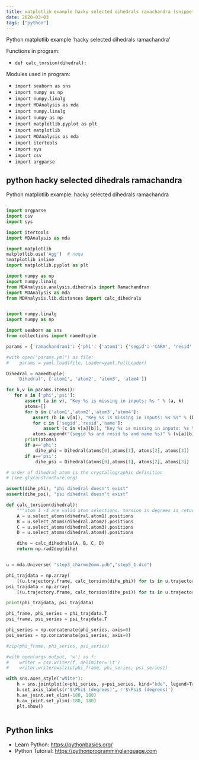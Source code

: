 ```yaml
---
title: matplotlib example hacky selected dihedrals ramachandra (snippet)
date: 2020-03-03
tags: ["python"]
---
```

Python matplotlib example 'hacky selected dihedrals ramachandra'

Functions in program: 
* `def calc_torsion(dihedral):`

Modules used in program: 
* `import seaborn as sns`
* `import numpy as np`
* `import numpy.linalg`
* `import MDAnalysis as mda`
* `import numpy.linalg`
* `import numpy as np`
* `import matplotlib.pyplot as plt`
* `import matplotlib`
* `import MDAnalysis as mda`
* `import itertools`
* `import sys`
* `import csv`
* `import argparse`

## python hacky selected dihedrals ramachandra

Python matplotlib example: hacky selected dihedrals ramachandra

```python

import argparse
import csv
import sys

import itertools
import MDAnalysis as mda

import matplotlib
matplotlib.use('Agg')  # noqa
%matplotlib inline
import matplotlib.pyplot as plt

import numpy as np
import numpy.linalg
from MDAnalysis.analysis.dihedrals import Ramachandran
import MDAnalysis as mda
from MDAnalysis.lib.distances import calc_dihedrals


import numpy.linalg
import numpy as np

import seaborn as sns
from collections import namedtuple

params = {'ramachandran1': {'phi': {'atom1': {'segid': 'CARA', 'resid': 1, 'name': 'O5'}, 'atom2': {'segid': 'CARA', 'resid': 1, 'name': 'C1'}, 'atom3': {'segid': 'PROF', 'resid': 4, 'name': 'OG1'}, 'atom4': {'segid': 'PROF', 'resid': 4, 'name': 'CB'}}, 'psi': {'atom1': {'segid': 'CARA', 'resid': 1, 'name': 'C1'}, 'atom2': {'segid': 'PROF', 'resid': 4, 'name': 'OG1'}, 'atom3': {'segid': 'PROF', 'resid': 4, 'name': 'CB'}, 'atom4': {'segid': 'PROF', 'resid': 4, 'name': 'CA'}}}}

#with open("params.yml") as file:
#    params = yaml.load(file, Loader=yaml.FullLoader)

Dihedral = namedtuple(
    'Dihedral', ['atom1', 'atom2', 'atom3', 'atom4'])

for k,v in params.items():
   for a in ['phi','psi']:
       assert (a in v), "Key %s is missing in inputs: %s " % (a, k)
       atoms=[]
       for b in ['atom1','atom2','atom3','atom4']:
          assert (b in v[a]), "Key %s is missing in inputs: %s %s" % (b, k, a)
          for c in ['segid','resid','name']:
              assert (c in v[a][b]), "Key %s is missing in inputs: %s %s %s " % (c, k, a, b)
          atoms.append("(segid %s and resid %s and name %s)" % (v[a][b]['segid'], v[a][b]['resid'], v[a][b]['name']))
       print(atoms)
       if a=='phi':
           dihe_phi = Dihedral(atoms[0],atoms[1], atoms[2], atoms[3])
       if a=='psi':
           dihe_psi = Dihedral(atoms[0],atoms[1], atoms[2], atoms[3])

# order of dihedral atom is the crystallographic definition
# (see glycanstructure.org)

assert(dihe_phi), "phi dihedral doesn't exist"
assert(dihe_psi), "psi dihedral doesn't exist"

def calc_torsion(dihedral):
    """atom 1 -4 are valid atom selections. torsion in degrees is returned"""
    A = u.select_atoms(dihedral.atom1).positions
    B = u.select_atoms(dihedral.atom2).positions
    C = u.select_atoms(dihedral.atom3).positions
    D = u.select_atoms(dihedral.atom4).positions

    dihe = calc_dihedrals(A, B, C, D)
    return np.rad2deg(dihe)


u = mda.Universe( "step3_charmm2omm.pdb","step5_1.dcd")

phi_trajdata = np.array(
    [(u.trajectory.frame, calc_torsion(dihe_phi)) for ts in u.trajectory])
psi_trajdata = np.array(
    [(u.trajectory.frame, calc_torsion(dihe_psi)) for ts in u.trajectory])

print(phi_trajdata, psi_trajdata)

phi_frame, phi_series = phi_trajdata.T
psi_frame, psi_series = psi_trajdata.T

phi_series = np.concatenate(phi_series, axis=0)
psi_series = np.concatenate(psi_series, axis=0)

#zip(phi_frame, phi_series, psi_series)

#with open(args.output, 'w') as f:
#    writer = csv.writer(f, delimiter='\t')
#    writer.writerows(zip(phi_frame, phi_series, psi_series))

with sns.axes_style("white"):
    h = sns.jointplot(x=phi_series, y=psi_series, kind="kde", legend=True)
    h.set_axis_labels(r'$\Phi$ (degrees)', r'$\Psi$ (degrees)')
    h.ax_joint.set_xlim(-180, 180)
    h.ax_joint.set_ylim(-180, 180)
    plt.show()
                                                           


```

## Python links

- Learn Python: https://pythonbasics.org/
- Python Tutorial: https://pythonprogramminglanguage.com
